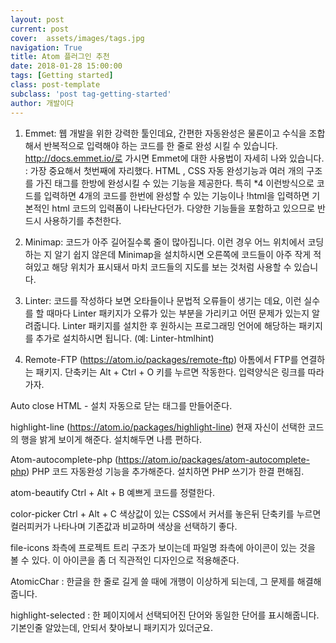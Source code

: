 ```yaml
---
layout: post
current: post
cover:  assets/images/tags.jpg
navigation: True
title: Atom 플러그인 추천
date: 2018-01-28 15:00:00
tags: [Getting started]
class: post-template
subclass: 'post tag-getting-started'
author: 개발이다
---
```


1. Emmet: 웹 개발을 위한 강력한 툴인데요, 간편한 자동완성은 물론이고 수식을 조합해서 반복적으로 입력해야 하는 코드를 한 줄로 완성 시킬 수 있습니다. http://docs.emmet.io/로 가시면 Emmet에 대한 사용법이 자세히 나와 있습니다.
: 가장 중요해서 첫번째에 자리했다. HTML , CSS 자동 완성기능과 여러 개의 구조를 가진 태그를 한방에 완성시킬 수 있는 기능을 제공한다.
특히 *4 이런방식으로 코드를 입력하면 4개의 코드를 한번에 완성할 수 있는 기능이나 !html을 입력하면 기본적인 html 코드의 입력폼이 나타난다던가.
다양한 기능들을 포함하고 있으므로 반드시 사용하기를 추천한다.

2. Minimap: 코드가 아주 길어질수록 줄이 많아집니다. 이런 경우 어느 위치에서 코딩하는 지 알기 쉽지 않은데 Minimap을 설치하시면 오른쪽에 코드들이 아주 작게 적혀있고 해당 위치가 표시돼서 마치 코드들의 지도를 보는 것처럼 사용할 수 있습니다.

3. Linter: 코드를 작성하다 보면 오타들이나 문법적 오류들이 생기는 데요, 이런 실수를 할 때마다 Linter 패키지가 오류가 있는 부분을 가리키고 어떤 문제가 있는지 알려줍니다. Linter 패키지를 설치한 후 원하시는 프로그래밍 언어에 해당하는 패키지를 추가로 설치하시면 됩니다. (예: Linter-htmlhint)

4. Remote-FTP (https://atom.io/packages/remote-ftp)
아톰에서 FTP를 연결하는 패키지. 단축키는 Alt + Ctrl + O 키를 누르면 작동한다. 입력양식은 링크를 따라가자.

Auto close HTML - 설치
자동으로 닫는 태그를 만들어준다.

highlight-line (https://atom.io/packages/highlight-line)
현재 자신이 선택한 코드의 행을 밝게 보이게 해준다. 설치해두면 나름 편하다.

Atom-autocomplete-php (https://atom.io/packages/atom-autocomplete-php)
PHP 코드 자동완성 기능을 추가해준다. 설치하면 PHP 쓰기가 한결 편해짐.

atom-beautify
Ctrl + Alt + B
예쁘게 코드를 정렬한다.

color-picker
Ctrl + Alt + C
색상값이 있는 CSS에서 커서를 놓은뒤 단축키를 누르면 컬러피커가 나타나며 기존값과 비교하며 색상을 선택하기 좋다.

file-icons
좌측에 프로젝트 트리 구조가 보이는데 파일명 좌측에 아이콘이 있는 것을 볼 수 있다.
이 아이콘을 좀 더 직관적인 디자인으로 적용해준다.

AtomicChar : 한글을 한 줄로 길게 쓸 때에 개행이 이상하게 되는데, 그 문제를 해결해줍니다.

highlight-selected : 한 페이지에서 선택되어진 단어와 동일한 단어를 표시해줍니다. 기본인줄 알았는데, 안되서 찾아보니 패키지가 있더군요.
